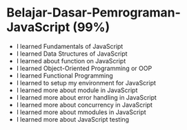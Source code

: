 # Belajar-Dasar-Pemrograman-JavaScript (99%)

* I learned Fundamentals of JavaScript
* I learned Data Structures of JavaScript
* I learned about function on JavaScript
* I learned Object-Oriented Programming or OOP
* I learned Functional Programming
* I learned to setup my environment for JavaScript
* I learned more about module in JavaScript
* I learned more about error handling in JavaScript
* I learned more about concurrency in JavaScript
* I learned more about mmodules in JavaScript
* I learned more about JavaScript testing
